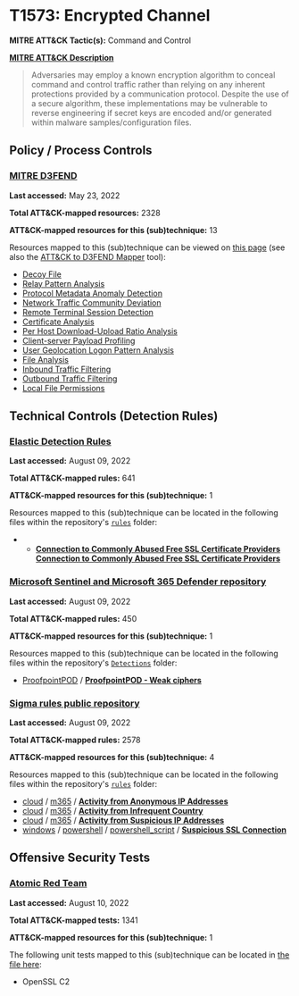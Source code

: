 # T1573: Encrypted Channel
**MITRE ATT&CK Tactic(s):** Command and Control

**[MITRE ATT&CK Description](https://attack.mitre.org/techniques/T1573)**
<blockquote>Adversaries may employ a known encryption algorithm to conceal command and control traffic rather than relying on any inherent protections provided by a communication protocol. Despite the use of a secure algorithm, these implementations may be vulnerable to reverse engineering if secret keys are encoded and/or generated within malware samples/configuration files.</blockquote>

## Policy / Process Controls
### [MITRE D3FEND](https://d3fend.mitre.org/)
**Last accessed:** May 23, 2022

**Total ATT&CK-mapped resources:** 2328

**ATT&CK-mapped resources for this (sub)technique:** 13

Resources mapped to this (sub)technique can be viewed on [this page](https://d3fend.mitre.org/) (see also the [ATT&CK to D3FEND Mapper](https://d3fend.mitre.org/tools/attack-mapper) tool):

* [Decoy File](https://d3fend.mitre.org/technique/d3f:DecoyFile)
* [Relay Pattern Analysis](https://d3fend.mitre.org/technique/d3f:RelayPatternAnalysis)
* [Protocol Metadata Anomaly Detection](https://d3fend.mitre.org/technique/d3f:ProtocolMetadataAnomalyDetection)
* [Network Traffic Community Deviation](https://d3fend.mitre.org/technique/d3f:NetworkTrafficCommunityDeviation)
* [Remote Terminal Session Detection](https://d3fend.mitre.org/technique/d3f:RemoteTerminalSessionDetection)
* [Certificate Analysis](https://d3fend.mitre.org/technique/d3f:CertificateAnalysis)
* [Per Host Download-Upload Ratio Analysis](https://d3fend.mitre.org/technique/d3f:PerHostDownload-UploadRatioAnalysis)
* [Client-server Payload Profiling](https://d3fend.mitre.org/technique/d3f:Client-serverPayloadProfiling)
* [User Geolocation Logon Pattern Analysis](https://d3fend.mitre.org/technique/d3f:UserGeolocationLogonPatternAnalysis)
* [File Analysis](https://d3fend.mitre.org/technique/d3f:FileAnalysis)
* [Inbound Traffic Filtering](https://d3fend.mitre.org/technique/d3f:InboundTrafficFiltering)
* [Outbound Traffic Filtering](https://d3fend.mitre.org/technique/d3f:OutboundTrafficFiltering)
* [Local File Permissions](https://d3fend.mitre.org/technique/d3f:LocalFilePermissions)

## Technical Controls (Detection Rules)
### [Elastic Detection Rules](https://github.com/elastic/detection-rules)
**Last accessed:** August 09, 2022

**Total ATT&CK-mapped rules:** 641

**ATT&CK-mapped resources for this (sub)technique:** 1

Resources mapped to this (sub)technique can be located in the following files within the repository's <code>[rules](https://github.com/elastic/detection-rules/tree/main/rules)</code> folder:

* * **[Connection to Commonly Abused Free SSL Certificate Providers](https://github.com/elastic/detection-rules/blob/main/rules/windows/command_and_control_encrypted_channel_freesslcert.toml)**
**[Connection to Commonly Abused Free SSL Certificate Providers](https://github.com/elastic/detection-rules/blob/main/rules/windows/command_and_control_encrypted_channel_freesslcert.toml)**

### [Microsoft Sentinel and Microsoft 365 Defender repository](https://github.com/Azure/Azure-Sentinel)
**Last accessed:** August 09, 2022

**Total ATT&CK-mapped rules:** 450

**ATT&CK-mapped resources for this (sub)technique:** 1

Resources mapped to this (sub)technique can be located in the following files within the repository's <code>[Detections](https://github.com/Azure/Azure-Sentinel/tree/master/Detections)</code> folder:

* [ProofpointPOD](https://github.com/Azure/Azure-Sentinel/tree/master/Detections/ProofpointPOD/) / **[ProofpointPOD - Weak ciphers](https://github.com/Azure/Azure-Sentinel/blob/master/Detections/ProofpointPOD/ProofpointPODWeakCiphers.yaml)**

### [Sigma rules public repository](https://github.com/SigmaHQ/sigma)
**Last accessed:** August 09, 2022

**Total ATT&CK-mapped rules:** 2578

**ATT&CK-mapped resources for this (sub)technique:** 4

Resources mapped to this (sub)technique can be located in the following files within the repository's <code>[rules](https://github.com/SigmaHQ/sigma/tree/master/rules)</code> folder:

* [cloud](https://github.com/SigmaHQ/sigma/tree/master/rules/cloud/) / [m365](https://github.com/SigmaHQ/sigma/tree/master/rules/cloud/m365/) / **[Activity from Anonymous IP Addresses](https://github.com/SigmaHQ/sigma/blob/master/rules/cloud/m365/microsoft365_activity_from_anonymous_ip_addresses.yml)**
* [cloud](https://github.com/SigmaHQ/sigma/tree/master/rules/cloud/) / [m365](https://github.com/SigmaHQ/sigma/tree/master/rules/cloud/m365/) / **[Activity from Infrequent Country](https://github.com/SigmaHQ/sigma/blob/master/rules/cloud/m365/microsoft365_activity_from_infrequent_country.yml)**
* [cloud](https://github.com/SigmaHQ/sigma/tree/master/rules/cloud/) / [m365](https://github.com/SigmaHQ/sigma/tree/master/rules/cloud/m365/) / **[Activity from Suspicious IP Addresses](https://github.com/SigmaHQ/sigma/blob/master/rules/cloud/m365/microsoft365_from_susp_ip_addresses.yml)**
* [windows](https://github.com/SigmaHQ/sigma/tree/master/rules/windows/) / [powershell](https://github.com/SigmaHQ/sigma/tree/master/rules/windows/powershell/) / [powershell_script](https://github.com/SigmaHQ/sigma/tree/master/rules/windows/powershell/powershell_script/) / **[Suspicious SSL Connection](https://github.com/SigmaHQ/sigma/blob/master/rules/windows/powershell/powershell_script/posh_ps_susp_ssl_keyword.yml)**


## Offensive Security Tests
### [Atomic Red Team](https://github.com/redcanaryco/atomic-red-team)
**Last accessed:** August 10, 2022

**Total ATT&CK-mapped tests:** 1341

**ATT&CK-mapped resources for this (sub)technique:** 1

The following unit tests mapped to this (sub)technique can be located in [the file here](https://github.com/redcanaryco/atomic-red-team/tree/master/atomics/T1573/T1573.yaml):

* OpenSSL C2

